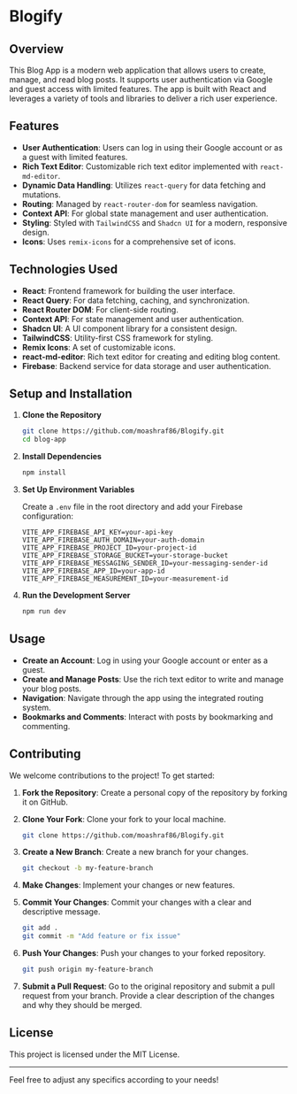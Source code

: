 # Blogify

## Overview

This Blog App is a modern web application that allows users to create, manage, and read blog posts. It supports user authentication via Google and guest access with limited features. The app is built with React and leverages a variety of tools and libraries to deliver a rich user experience.

## Features

- **User Authentication**: Users can log in using their Google account or as a guest with limited features.
- **Rich Text Editor**: Customizable rich text editor implemented with `react-md-editor`.
- **Dynamic Data Handling**: Utilizes `react-query` for data fetching and mutations.
- **Routing**: Managed by `react-router-dom` for seamless navigation.
- **Context API**: For global state management and user authentication.
- **Styling**: Styled with `TailwindCSS` and `Shadcn UI` for a modern, responsive design.
- **Icons**: Uses `remix-icons` for a comprehensive set of icons.

## Technologies Used

- **React**: Frontend framework for building the user interface.
- **React Query**: For data fetching, caching, and synchronization.
- **React Router DOM**: For client-side routing.
- **Context API**: For state management and user authentication.
- **Shadcn UI**: A UI component library for a consistent design.
- **TailwindCSS**: Utility-first CSS framework for styling.
- **Remix Icons**: A set of customizable icons.
- **react-md-editor**: Rich text editor for creating and editing blog content.
- **Firebase**: Backend service for data storage and user authentication.

## Setup and Installation

1. **Clone the Repository**

   ```bash
   git clone https://github.com/moashraf86/Blogify.git
   cd blog-app
   ```

2. **Install Dependencies**

   ```bash
   npm install
   ```

3. **Set Up Environment Variables**

   Create a `.env` file in the root directory and add your Firebase configuration:

   ```env
   VITE_APP_FIREBASE_API_KEY=your-api-key
   VITE_APP_FIREBASE_AUTH_DOMAIN=your-auth-domain
   VITE_APP_FIREBASE_PROJECT_ID=your-project-id
   VITE_APP_FIREBASE_STORAGE_BUCKET=your-storage-bucket
   VITE_APP_FIREBASE_MESSAGING_SENDER_ID=your-messaging-sender-id
   VITE_APP_FIREBASE_APP_ID=your-app-id
   VITE_APP_FIREBASE_MEASUREMENT_ID=your-measurement-id
   ```

4. **Run the Development Server**

   ```bash
   npm run dev
   ```

## Usage

- **Create an Account**: Log in using your Google account or enter as a guest.
- **Create and Manage Posts**: Use the rich text editor to write and manage your blog posts.
- **Navigation**: Navigate through the app using the integrated routing system.
- **Bookmarks and Comments**: Interact with posts by bookmarking and commenting.

## Contributing

We welcome contributions to the project! To get started:

1. **Fork the Repository**: Create a personal copy of the repository by forking it on GitHub.
2. **Clone Your Fork**: Clone your fork to your local machine.

   ```bash
   git clone https://github.com/moashraf86/Blogify.git
   ```

3. **Create a New Branch**: Create a new branch for your changes.

   ```bash
   git checkout -b my-feature-branch
   ```

4. **Make Changes**: Implement your changes or new features.
5. **Commit Your Changes**: Commit your changes with a clear and descriptive message.

   ```bash
   git add .
   git commit -m "Add feature or fix issue"
   ```

6. **Push Your Changes**: Push your changes to your forked repository.

   ```bash
   git push origin my-feature-branch
   ```

7. **Submit a Pull Request**: Go to the original repository and submit a pull request from your branch. Provide a clear description of the changes and why they should be merged.

## License

This project is licensed under the MIT License.

---

Feel free to adjust any specifics according to your needs!
